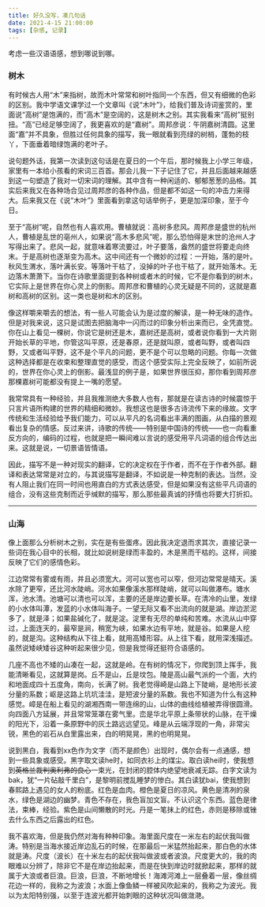 ```yaml
---
title: 好久没写，凑几句话
date: 2021-4-15 21:00:00
tags: [杂感, 记录]
---
```


考虑一些汉语语感，想到哪说到哪。

<!--more-->

### 树木

有时候古人用“木”来指树，故而木叶常常和树叶指同一个东西，但又有细微的色彩的区别。我中学语文课学过一个文章叫《说“木叶”》，给我们普及诗词鉴赏的，里面说“高树”是饱满的，而“高木”是空阔的，这是树木之别。其实我看来“高树”挺别扭。“高”已经足够空阔了，我更喜欢的是“嘉树”。周邦彦说：午阴嘉树清圆。这里面“嘉”并不具象，但胜过任何具象的描写，我一眼就看到亮绿的树梢，蓬勃的枝丫，下面垂着暗绿饱满的老叶子。

说句题外话，我第一次读到这句话是在夏日的一个午后，那时候我上小学三年级，家里有一本给小孩看的宋词三百首。那会儿我一下子记住了它，并且后面越来越感到这一句塑造了我对一切宋词的理解。其中含有一种闲适的、郁郁葱葱的品格。其实后来我又在各种场合见过周邦彦的各种作品，但是都不如这一句的冲击力来得大。后来我又在《说“木叶”》里面看到拿这句话举例子，更是加深印象，至于今日。

至于“高树”呢，自然也有人喜欢用。曹植就说：高树多悲风。周邦彦是盛世的杭州人，曹植是乱世的亳州人，如果说“高木多悲风”呢，那么恐怕得是末世的沧州人才写得出来了。悲风一起，就意味着寒流要过，叶子要落，盎然的盛世将要走向终末。于是高树也逐渐变为高木。这中间还有一个微妙的过程：一开始，落的是叶。秋风生渭水，落叶满长安。等落叶干枯了，没掉的叶子也干枯了，就开始落木。无边落木萧萧下。当你在诗歌里面提到各种树或者木的时候，它不是你看到的树木，它实际上是世界在你心灵上的倒影。周邦彦和曹植的心灵无疑是不同的，这就是嘉树和高树的区别。这一类也是树和木的区别。

像这样嚼来嚼去的想法，有一些人可能会认为是过度的解读，是一种无味的造作。但是对我来说，这只是试图去把脑海中一闪而过的印象分析出来而已，全凭直觉。你在山上看见一棵树，你说它是树还是木，嘉树还是高树，或者说你看到一大片刚开始长草的平地，你管这叫平原，还是春原，还是就叫原，或者叫野，或者叫四野，又或者叫平野，这不是个平凡的问题，更不是个可以忽略的问题。你每一次做这种选择都是在收束和整理直觉的感受，而这个感受实际上完全反映了，如前所说的，世界在你心灵上的倒影。最浅显的例子是，如果世界很压抑，那你看到周邦彦那棵嘉树可能都没有提上一嘴的愿望。

我常常具有一种经验，并且我推测绝大多数人也有，那就是在读古诗的时候震惊于只言片语所构建的世界的精细和微妙。我想这也是很多古诗流传下来的缘故。文字传统和生活经验给予我们能力，可以从平凡的名词看出丰满的图画，从白描的景观看出复杂的情感。反过来讲，诗歌的传统——特别是中国诗的传统——也一向看重反方向的，编码的过程，也就是把一瞬间难以言说的感受用平凡词语的组合传达出来。这就是说，一切景语皆情语。

因此，描写不是一种对现实的翻译，它的决定权在于作者，而不在于作者外部。翻译和表达常常是对立的，与其说描写是翻译，不如说是一种克制的表达。当然，没有人阻止我们在同一时间也用直白的方式表达感受，但是如果没有这些平凡词语的组合，没有这些克制而近乎缄默的描写，那么那些最真诚的抒情也将要大打折扣。

----

### 山海

像上面那么分析树木之别，实在是有些蛋疼。因此我决定退而求其次，直接记录一些词在我心目中的长相，就比如说树是绿而丰盈的，木是黑而干枯的。这样，间接反映了它们的感情色彩。

江边常常有雾或有雨，并且必须宽大。河可以宽也可以窄，但河边常常是晴天。溪水除了更窄，还比河水陡峭。河水如果像溪水那样陡峭，就可以叫做瀑布。塘水浑，池水清。池塘可以清也可以浑，主要的还是岸边要长草。在清冷的山里，发绿的小水体叫潭，发蓝的小水体叫海子。一望无际又看不出流向的就是湖。岸边淤泥多了，就是泽；如果盐碱化了，就是淀。淀里有无尽的单纯和苦难。水流从山中穿过，上面连天的，最窄是涧，稍宽为峡，如果水边有平地，就是谷。如果是人挖的，就是沟。这种结构从下往上看，就用高矮形容。从上往下看，就用深浅描述。虽然说矮峡矮谷这种听起来很少见，但是我觉得还挺符合语感的。

几座不高也不矮的山凑在一起，这就是岭。在有树的情况下，你爬到顶上挥手，我能清晰看见，这就算是岗。丘不是山，丘是坟包。陵是高山最气派的一个面，大约和地面成四十五度角，南向，长满了树。我老觉得崎是山路上下陡峭，是地形长波分量的系数；岖是这路上坑坑洼洼，是短波分量的系数。我也不知道为什么有这种感觉。嶂是在船上看见的湖湘西南一带连绵的山，山体的曲线给植被弄得很圆滑。向四面八方延展，并且常常笼罩在雾气里。峦是华北平原上条带状的山脉，在干燥的阳光下，沿着一条原野中的灰土路远远望见。峰是从云端浮现的一角，非常尖锐，黑色的岩石从白里露出来，白的明晃晃，黑的也明晃晃。

说到黑白，我看到xx色作为文字（而不是颜色）出现时，偶尔会有一点通感，想到一些具象或感受。黑字取文读he时，如同衣衫上的煤尘。取白读hei时，使我想到~~英格兰裁判奥利弗的良心~~一束光，在封闭的腔体内绝望地衰减无踪。白字文读为bak，犹“一片砧敲千里白”，是黎明前搅乱睡梦的惨白。其白读犹bai，使我想到春熙路上遇见的女人的粉底。红色是血肉。橙色是夏日的凉风。黄色是清冽的泉水，绿色是湖边的幽梦。青色不存在，我色盲加文盲。不认识这个东西。蓝色是律法，束棒，经验。紫色是山间懒散的时光。丹是一笔抹上的红色，赤则是移除或锉去什么东西之后露出的红色。

我不喜欢海，但是我仍然对海有种种印象。海里面尺度在一米左右的起伏我叫做涛。特别是当海水接近岸边乱石的时候，在那最后一米猛然抬起来，那白色的水体就是涛。尺度（波长）在十米左右的起伏我叫做波或者波浪。尺度更大的，我的肉眼难以分辨了，除非它不是在岸边抬起来，而是在快到岸边时就掀起来，那样的就属于大浪或者巨浪。巨浪，巨浪，不断地增长！海滩河滩上一层叠着一层，像丝绸花边一样的，我称之为波浪；水面上像鱼鳞一样被风吹起来的，我称之为波光。我以为太阳特别强，以至于连波光都开始刺眼的这种状况叫做潋滟。



